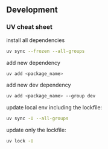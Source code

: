 ## Development

### UV cheat sheet

install all dependencies

```bash
uv sync --frozen --all-groups
```

add new dependency

```bash
uv add <package_name>
```

add new dev dependency

```bash
uv add <package_name> --group dev
```

update local env including the lockfile:

```bash
uv sync -U --all-groups
```

update only the lockfile:

```bash
uv lock -U
```
